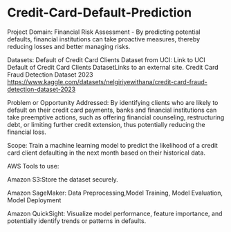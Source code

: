 # Credit-Card-Default-Prediction


Project Domain: 
Financial Risk Assessment - By predicting potential defaults, financial institutions can take proactive measures, thereby reducing losses and better managing risks.

Datasets:
Default of Credit Card Clients Dataset from UCI:
Link to UCI Default of Credit Card Clients DatasetLinks to an external site.
Credit Card Fraud Detection Dataset 2023
https://www.kaggle.com/datasets/nelgiriyewithana/credit-card-fraud-detection-dataset-2023

Problem or Opportunity Addressed:
By identifying clients who are likely to default on their credit card payments, banks and financial institutions can take preemptive actions, such as offering financial counseling, restructuring debt, or limiting further credit extension, thus potentially reducing the financial loss.

Scope:
Train a machine learning model to predict the likelihood of a credit card client defaulting in the next month based on their historical data.

AWS Tools to use:

Amazon S3:Store the dataset securely.

Amazon SageMaker: Data Preprocessing,Model Training, Model Evaluation, Model Deployment

Amazon QuickSight: Visualize model performance, feature importance, and potentially identify trends or patterns in defaults.
